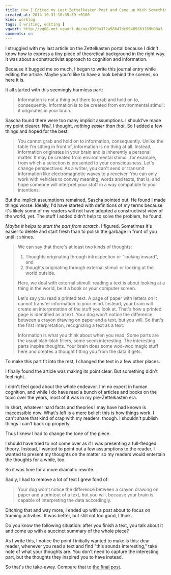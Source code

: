 ```yaml
---
title: How I Edited my Last Zettelkasten Post and Came up With Something Even Shorter Than the Post Itself
created_at: 2014-10-31 10:35:39 +0100
kind: worklog
tags: [ writing, editing ]
vgwort: http://vg08.met.vgwort.de/na/8399a372a98647dc99409363769b08a3
comments: on
---
```



I struggled with my last article on the Zettelkasten portal because I didn't know how to express a tiny piece of theoretical background in the right way. It was about a constructivist approach to cognition and information.

Because it bugged me so much, I began to write this journal entry while editing the article. Maybe you'd like to have a look behind the scenes, so here it is.

It all started with this seemingly harmless part:

> Information is not a thing out there to grab and hold on to, consequently.  Information is to be created from environmental stimuli: it originates in your brain.

Sascha found there were too many implicit assumptions. I should've made my point clearer. _Well_, I thought, _nothing easier than that._ So I added a few things and hoped for the best:

> You cannot grab and hold on to information, consequently. Unlike the table I'm sitting in front of, information is no thing at all. Instead, information originates in your brain and is inherently a personal matter. It may be created from environmental stimuli, for example, from which a selection is presented to your consciousness. Let's change perspectives: As a writer, you can't send or transmit information like electromagnetic waves to a receiver. You can only work with vehicles to convey meaning, words and texts, that is, and hope someone will interpret your stuff in a way compatible to your intentions.  

But the implicit assumptions remained, Sascha pointed out. He found I made things worse. Ideally, I'd have started with definitions of my terms because it's likely some of my readers will not have adopted a constructivist view of the world, yet. The stuff I added didn't help to solve the problem, he found.

_Maybe it helps to start the part from scratch_, I figured. Sometimes it's easier to delete and start fresh than to polish the garbage in front of you until it shines.

> We can say that there's at least two kinds of thoughts:
> 
> 1. Thoughts originating through introspection or "looking inward", and
> 2. thoughts originating through external stimuli or looking at the world outside.
> 
> Here, we deal with external stimuli: reading a text is about looking at a thing in the world, be it a book or your computer screen. 
> 
> Let's say you read a printed text. A page of paper with letters on it cannot transfer information to your mind. Instead, your brain will create an interpretation of the stuff you look at. That's how a printed page is identified as a text. Your dog won't notice the difference between a crayon drawing on paper and a text, but you will. So that's the first interpretation, recognizing a text as a text.
> 
> Information is what you think about when you read. Some parts are the usual blah-blah fillers, some seem interesting. The interesting parts inspire thoughts. Your brain does some woo-woo magic stuff here and creates a thought fitting you from the data it gets.

To make this part fit into the rest, I changed the text in a few other places.

I finally found the article was making its point clear. But something didn't feel right.

I didn't feel good about the whole endeavor. I'm no expert in human cognition, and while I do have read a bunch of articles and books on the topic over the years, most of it was in my pre-Zettelkasten era.

In short, whatever hard facts and theories I may have had known is inaccessible now. What's left is a mere belief: this is how things work. I can't share that kind of crap with my readers, though. I shouldn't publish things I can't back up properly.

Thus I knew I had to change the tone of the piece.

I should have tried to not come over as if I was presenting a full-fledged theory. Instead, I wanted to point out a few assumptions to the reader. I wanted to present my thoughts on the matter so my readers would entertain the thoughts for a while, too.

So it was time for a more dramatic rewrite.

Sadly, I had to remove a lot of text I grew fond of:

> Your dog won't notice the difference between a crayon drawing on paper and a printout of a text, but you will, because your brain is capable of interpreting the data accordingly. 

Ditching that and way more, I ended up with a post about to focus on framing activities. It was better, but still not too good, I think.

Do you know the following situation: after you finish a text, you talk about it and come up with a succinct summary of the whole piece?

As I write this, I notice the point I initially wanted to make is this: dear reader, whenever you read a text and find "this sounds interesting," take note of what your thoughts are. You don't need to capture the interesting part, but the thoughts they inspired you to have instead.

So that's the take-away. Compare that to [the final post][post].

[post]: http://zettelkasten.de/posts/dont-rely-on-source-have-faith-in-yourself/
